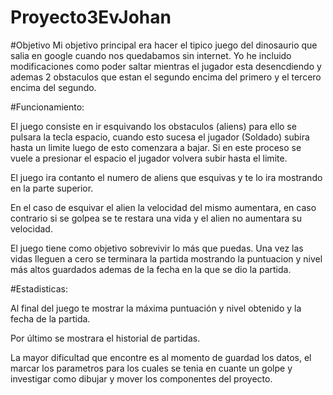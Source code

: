# Proyecto3EvJohan

#Objetivo
Mi objetivo principal era hacer el tipico juego del dinosaurio que salia en google cuando nos quedabamos sin internet.
Yo he incluido modificaciones como poder saltar mientras el jugador esta desencdiendo y ademas 2 obstaculos que estan el segundo encima del primero y el tercero encima del segundo.

#Funcionamiento:


El juego consiste en ir esquivando los obstaculos (aliens) para ello se pulsara la tecla espacio, cuando esto sucesa el jugador (Soldado) subira hasta un limite luego de esto comenzara a bajar. Si en este proceso se vuele a presionar el espacio el jugador volvera subir hasta el limite.


El  juego ira contanto el numero de aliens que esquivas y te lo ira mostrando en la parte superior. 


En el caso de esquivar el alien la velocidad del mismo aumentara, en caso contrario si se golpea se te restara una vida y el alien no aumentara su velocidad.



El juego tiene como objetivo sobrevivir lo más que puedas. Una vez las vidas lleguen a cero se terminara la partida mostrando la puntuacion y nivel más altos guardados ademas de la fecha en la que se dio la partida.

#Estadisticas:


Al final del juego te mostrar la máxima puntuación y nivel obtenido y la fecha de la partida.


Por último se mostrara el historial de partidas.


La mayor dificultad que encontre es al momento de guardad los datos, el marcar los parametros para los cuales se tenia en cuante un golpe y investigar como dibujar y mover los componentes del proyecto.





